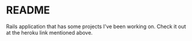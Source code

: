 # README

Rails application that has some projects I've been working on. Check it out at the heroku link mentioned above.
